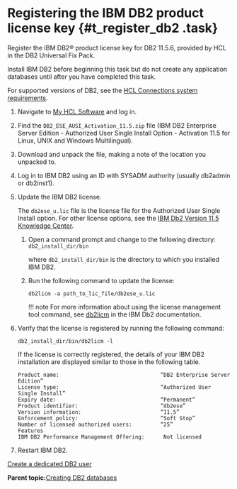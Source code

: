 # Registering the IBM DB2 product license key {#t_register_db2 .task}

Register the IBM DB2® product license key for DB2 11.5.6, provided by HCL in the DB2 Universal Fix Pack.

Install IBM DB2 before beginning this task but do not create any application databases until after you have completed this task.

For supported versions of DB2, see the [HCL Connections system requirements](https://support.hcltechsw.com/csm?id=kb_article&sysparm_article=KB0073654).

1.  Navigate to [My HCL Software](https://my.hcltechsw.com/) and log in.

2.  Find the `DB2_ESE_AUSI_Activation_11.5.zip` file \(IBM DB2 Enterprise Server Edition - Authorized User Single Install Option - Activation 11.5 for Linux, UNIX and Windows Multilingual\).

3.  Download and unpack the file, making a note of the location you unpacked to.

4.  Log in to IBM DB2 using an ID with SYSADM authority \(usually db2admin or db2inst1\).

5.  Update the IBM DB2 license.

    The `db2ese_u.lic` file is the license file for the Authorized User Single Install option. For other license options, see the [IBM Db2 Version 11.5 Knowledge Center](https://www.ibm.com/docs/db2/11.5).

    1.  Open a command prompt and change to the following directory: `db2_install_dir/bin`

        where `db2_install_dir/bin` is the directory to which you installed IBM DB2.

    2.  Run the following command to update the license:

        ```
        db2licm -a path_to_lic_file/db2ese_u.lic
        ```

        !!! note
            For more information about using the license management tool command, see [db2licm](https://www.ibm.com/docs/db2/11.1?topic=licenses-db2licm-license-management-tool-command) in the IBM Db2 documentation.

6.  Verify that the license is registered by running the following command:

    ```
    db2_install_dir/bin/db2licm -l
    ```

    If the license is correctly registered, the details of your IBM DB2 installation are displayed similar to those in the following table.
 
    ```
    Product name:                                “DB2 Enterprise Server Edition” 
    License type:                                “Authorized User Single Install”
    Expiry date:                                 “Permanent”                     
    Product identifier:                          “db2ese”                        
    Version information:                         “11.5”                          
    Enforcement policy:                          “Soft Stop”                     
    Number of licensed authorized users:         “25”                            
    Features                                                                     
    IBM DB2 Performance Management Offering:      Not licensed                    
    ```

7.  Restart IBM DB2.


[Create a dedicated DB2 user](t_db_create_lcuser.md)

**Parent topic:**[Creating DB2 databases](../install/c_inst_create_database_db2.md)

